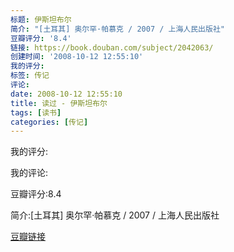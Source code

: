 ```yaml
---
标题: 伊斯坦布尔
简介: "[土耳其] 奥尔罕·帕慕克 / 2007 / 上海人民出版社"
豆瓣评分: '8.4'
链接: https://book.douban.com/subject/2042063/
创建时间: '2008-10-12 12:55:10'
我的评分:
标签: 传记
评论:
date: 2008-10-12 12:55:10
title: 读过 - 伊斯坦布尔
tags: [读书]
categories: [传记]
---
```


我的评分:

我的评论:

豆瓣评分:8.4

简介:[土耳其] 奥尔罕·帕慕克 / 2007 / 上海人民出版社

[豆瓣链接](https://book.douban.com/subject/2042063/)


